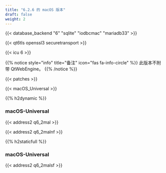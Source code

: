 ```yaml
---
title: "6.2.6 的 macOS 版本"
draft: false
weight: 2
---
```


{{< database_backend "6" "sqlite" "iodbcmac" "mariadb33" >}}

{{< qt6tls openssl3 securetransport >}}

{{< icu 6 >}}

{{% notice style="info" title="备注"  icon="fas fa-info-circle" %}}
此版本不附带 QtWebEngine。
{{% /notice %}}

{{< patches >}}

{{< macOS_Universal >}}

{{% h2dynamic %}}

### macOS-Universal

{{< address2 q6_2mal >}}

{{< address2 q6_2malnf >}}

{{% h2staticfull %}}

### macOS-Universal

{{< address2 q6_2malsf >}}
